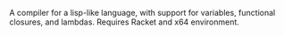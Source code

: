 A compiler for a lisp-like language, with support for variables, functional closures, and lambdas. Requires Racket and x64 environment.
